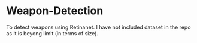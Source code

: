 # Weapon-Detection
To detect weapons using Retinanet. I have not included dataset in the repo as it is beyong limit (in terms of size).
